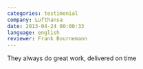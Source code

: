 ```yaml
---
categories: testimonial
company: Lufthansa
date: 2013-04-24 00:00:33
language: english
reviewer: Frank Bournemann
---
```


They always do great work, delivered on time